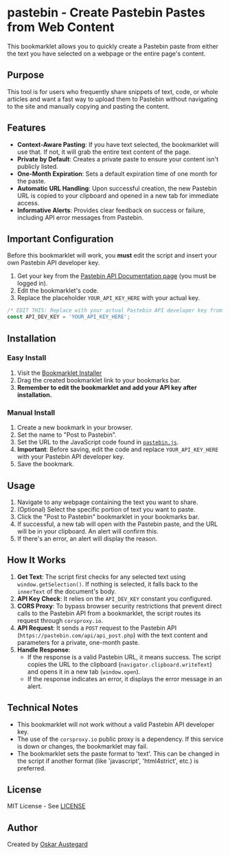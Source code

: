 # pastebin - Create Pastebin Pastes from Web Content

This bookmarklet allows you to quickly create a Pastebin paste from either the text you have selected on a webpage or the entire page's content.

## Purpose

This tool is for users who frequently share snippets of text, code, or whole articles and want a fast way to upload them to Pastebin without navigating to the site and manually copying and pasting the content.

## Features

-   **Context-Aware Pasting**: If you have text selected, the bookmarklet will use that. If not, it will grab the entire text content of the page.
-   **Private by Default**: Creates a private paste to ensure your content isn't publicly listed.
-   **One-Month Expiration**: Sets a default expiration time of one month for the paste.
-   **Automatic URL Handling**: Upon successful creation, the new Pastebin URL is copied to your clipboard and opened in a new tab for immediate access.
-   **Informative Alerts**: Provides clear feedback on success or failure, including API error messages from Pastebin.

## Important Configuration

Before this bookmarklet will work, you **must** edit the script and insert your own Pastebin API developer key.

1.  Get your key from the [Pastebin API Documentation page](https://pastebin.com/doc_api) (you must be logged in).
2.  Edit the bookmarklet's code.
3.  Replace the placeholder `YOUR_API_KEY_HERE` with your actual key.

```javascript
/* EDIT THIS: Replace with your actual Pastebin API developer key from https://pastebin.com/doc_api */
const API_DEV_KEY = 'YOUR_API_KEY_HERE';
```

## Installation

### Easy Install
1. Visit the [Bookmarklet Installer](https://austegard.com/web-utilities/bookmarklet-installer.html?bookmarklet=pastebin.js)
2. Drag the created bookmarklet link to your bookmarks bar.
3. **Remember to edit the bookmarklet and add your API key after installation.**

### Manual Install
1. Create a new bookmark in your browser.
2. Set the name to "Post to Pastebin".
3. Set the URL to the JavaScript code found in [`pastebin.js`](https://github.com/oaustegard/bookmarklets/blob/main/pastebin.js).
4. **Important**: Before saving, edit the code and replace `YOUR_API_KEY_HERE` with your Pastebin API developer key.
5. Save the bookmark.

## Usage

1.  Navigate to any webpage containing the text you want to share.
2.  (Optional) Select the specific portion of text you want to paste.
3.  Click the "Post to Pastebin" bookmarklet in your bookmarks bar.
4.  If successful, a new tab will open with the Pastebin paste, and the URL will be in your clipboard. An alert will confirm this.
5.  If there's an error, an alert will display the reason.

## How It Works

1.  **Get Text**: The script first checks for any selected text using `window.getSelection()`. If nothing is selected, it falls back to the `innerText` of the document's body.
2.  **API Key Check**: It relies on the `API_DEV_KEY` constant you configured.
3.  **CORS Proxy**: To bypass browser security restrictions that prevent direct calls to the Pastebin API from a bookmarklet, the script routes its request through `corsproxy.io`.
4.  **API Request**: It sends a `POST` request to the Pastebin API (`https://pastebin.com/api/api_post.php`) with the text content and parameters for a private, one-month paste.
5.  **Handle Response**:
    *   If the response is a valid Pastebin URL, it means success. The script copies the URL to the clipboard (`navigator.clipboard.writeText`) and opens it in a new tab (`window.open`).
    *   If the response indicates an error, it displays the error message in an alert.

## Technical Notes

-   This bookmarklet will not work without a valid Pastebin API developer key.
-   The use of the `corsproxy.io` public proxy is a dependency. If this service is down or changes, the bookmarklet may fail.
-   The bookmarklet sets the paste format to 'text'. This can be changed in the script if another format (like 'javascript', 'html4strict', etc.) is preferred.

## License

MIT License - See [LICENSE](https://github.com/oaustegard/bookmarklets/blob/main/LICENSE)

## Author

Created by [Oskar Austegard](https://austegard.com)

